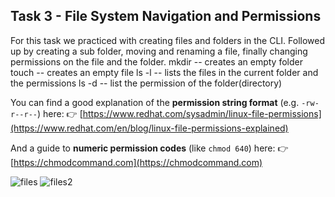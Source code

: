 ## Task 3 - File System Navigation and Permissions

For this task we practiced with creating files and folders in the CLI. Followed up by creating a sub folder, moving and renaming a file,
finally changing permissions on the file and the folder. 
mkdir <directory name> -- creates an empty folder
touch <file name> -- creates an empty file
ls -l -- lists the files in the current folder and the permissions 
ls -d -- list the permission of the folder(directory)

You can find a good explanation of the **permission string format** (e.g. `-rw-r--r--`) here:
👉 [https://www.redhat.com/sysadmin/linux-file-permissions](https://www.redhat.com/en/blog/linux-file-permissions-explained)

And a guide to **numeric permission codes** (like `chmod 640`) here:
👉 [https://chmodcommand.com](https://chmodcommand.com)


![files](files1.png)
![files2](files2.png)

